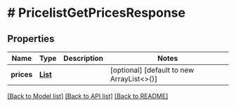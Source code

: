 # # PricelistGetPricesResponse


## Properties 


Name | Type | Description | Notes
------------ | ------------- | ------------- | -------------
**prices**| [**List<PricelistGetPriceItem>**](PricelistGetPriceItem.md) |   | [optional] [default to new ArrayList<>()]


[[Back to Model list]](../../README.md#models) [[Back to API list]](../../README.md#endpoints) [[Back to README]](../../README.md)

